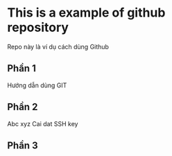 # This is a example of github repository

Repo này là ví dụ cách dùng Github

## Phần 1
Hướng dẫn dùng GIT
## Phần 2
Abc xyz
Cai dat SSH key
## Phần 3
